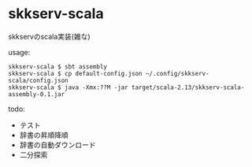 # skkserv-scala
skkservのscala実装(雑な)

usage:
```shell
skkserv-scala $ sbt assembly 
skkserv-scala $ cp default-config.json ~/.config/skkserv-scala/config.json
skkserv-scala $ java -Xmx:??M -jar target/scala-2.13/skkserv-scala-assembly-0.1.jar
```

todo:
- テスト
- 辞書の昇順降順
- 辞書の自動ダウンロード
- 二分探索
